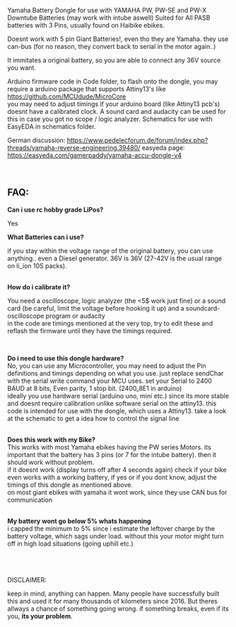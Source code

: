 Yamaha Battery Dongle for use with
YAMAHA PW, PW-SE and PW-X Downtube Batteries (may work with intube aswell)
Suited for All PASB batteries with 3 Pins, usually found on Haibike ebikes.

Doesnt work with 5 pin Giant Batteries!, even tho they are Yamaha. they use can-bus (for no reason, they convert back to serial in the motor again..)


It immitates a original battery, so you are able to connect any 36V source you want.


Arduino firmware code in Code folder, to flash onto the dongle, you may require a arduino package that supports Attiny13's like https://github.com/MCUdude/MicroCore </br>you may need to adjust timings if your arduino board (like Attiny13 pcb's) doesnt have a calibrated clock. A sound card and audacity can be used for this in case you got no scope / logic analyzer.
Schematics for use with EasyEDA in schematics folder.

German discussion:
https://www.pedelecforum.de/forum/index.php?threads/yamaha-reverse-engineering.39480/
easyeda page: https://easyeda.com/gamerpaddy/yamaha-accu-dongle-v4
</br>
</br>
</br>

<h2><b>FAQ:</b></h2>

<b>Can i use rc hobby grade LiPos? </b>

Yes
</br>

<b>What Batteries can i use?</b>

if you stay within the voltage range of the original battery, you can use anything.. even a Diesel generator. 36V is 36V (27-42V is the usual range on li_ion 10S packs).
</br></br>

<b>How do i calibrate it?</b>

You need a oscilloscope, logic analyzer (the <5$ work just fine) or a sound card (be careful, limit the voltage before hooking it up) and a soundcard-oscilloscope program or audacity</br>
in the code are timings mentioned at the very top, try to edit these and reflash the firmware until they have the timings required.</br>

</br>

<b>Do i need to use this dongle hardware?</b></br>
No, you can use any Microcontroller, you may need to adjust the Pin definitions and timings depending on what you use. just replace sendChar with the serial write command your MCU uses. set your Serial to 2400 BAUD at 8 bits, Even parity, 1 stop bit. (2400_8E1 in arduino)</br>
ideally you use hardware serial (arduino uno, mini etc.) since its more stable and doesnt require calibration unlike software serial on the attiny13.  this code is intended for use with the dongle, which uses a Attiny13. take a look at the schematic to get a idea how to control the signal line</br></br>

<b>Does this work with my Bike?</b></br>
This works with most Yamaha ebikes having the PW series Motors. its important that the battery has 3 pins (or 7 for the intube battery). then it should work without problem.</br>
if it doesnt work (display turns off after 4 seconds again) check if your bike even works with a working battery, if yes or if you dont know, adjust the timings of this dongle as mentioned above.</br>
on most giant ebikes with yamaha it wont work, since they use CAN bus for communication</br></br>

<b>My battery wont go below 5% whats happening</b></br>
i capped the minimum to 5% since i estimate the leftover charge by the battery voltage, which sags under load. without this your motor might turn off in high load situations (going uphill etc.)
</br>
</br>
</br>
</br>



DISCLAIMER:

keep in mind, anything can happen. 
Many people have successfully built this and used it for many thousands of kilometers since 2016. 
But theres allways a chance of something going wrong. 
if something breaks, even if its you, <b>its your problem</b>.

